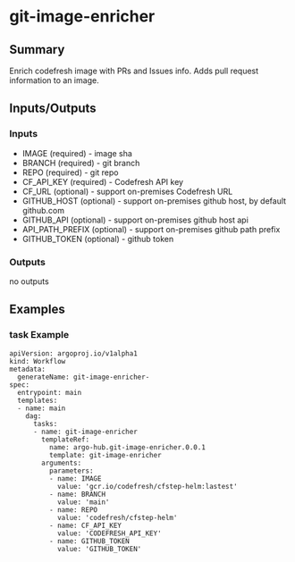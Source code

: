 # git-image-enricher

## Summary
Enrich codefresh image with PRs and Issues info. Adds pull request information to an image.

## Inputs/Outputs

### Inputs
* IMAGE (required) - image sha
* BRANCH (required) - git branch
* REPO (required) - git repo
* CF_API_KEY (required) - Codefresh API key
* CF_URL (optional) - support on-premises Codefresh URL
* GITHUB_HOST (optional) - support on-premises github host, by default github.com
* GITHUB_API (optional) - support on-premises github host api
* API_PATH_PREFIX (optional) - support on-premises github path prefix
* GITHUB_TOKEN (optional) - github token

### Outputs
no outputs

## Examples

### task Example
```
apiVersion: argoproj.io/v1alpha1
kind: Workflow
metadata:
  generateName: git-image-enricher-
spec:
  entrypoint: main
  templates:
  - name: main
    dag:
      tasks:
      - name: git-image-enricher
        templateRef:
          name: argo-hub.git-image-enricher.0.0.1
          template: git-image-enricher
        arguments:
          parameters:
          - name: IMAGE
            value: 'gcr.io/codefresh/cfstep-helm:lastest'
          - name: BRANCH
            value: 'main'
          - name: REPO
            value: 'codefresh/cfstep-helm'
          - name: CF_API_KEY
            value: 'CODEFRESH_API_KEY'
          - name: GITHUB_TOKEN
            value: 'GITHUB_TOKEN'                             
```
